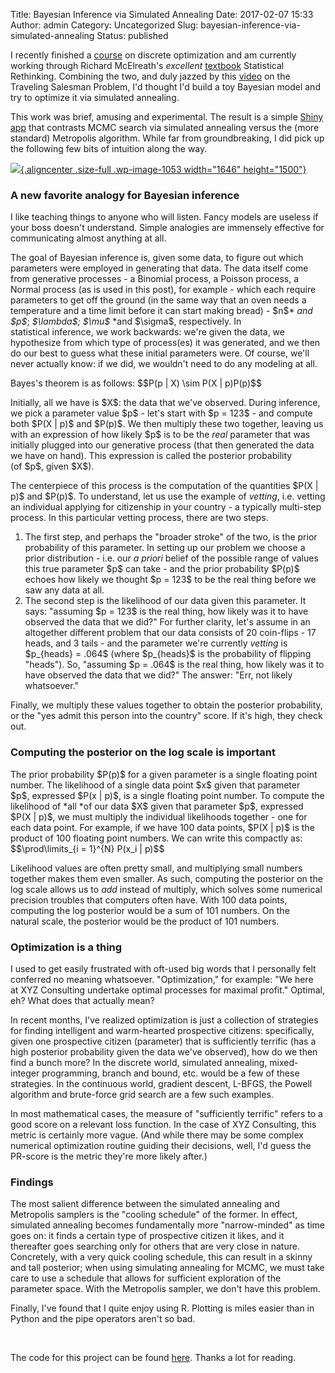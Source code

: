 Title: Bayesian Inference via Simulated Annealing
Date: 2017-02-07 15:33
Author: admin
Category: Uncategorized
Slug: bayesian-inference-via-simulated-annealing
Status: published

I recently finished a
[course](https://www.coursera.org/learn/discrete-optimization) on
discrete optimization and am currently working through Richard
McElreath's *excellent*
[textbook](http://xcelab.net/rm/statistical-rethinking/) Statistical
Rethinking. Combining the two, and duly jazzed by this
[video](https://www.youtube.com/watch?v=SC5CX8drAtU) on the Traveling
Salesman Problem, I'd thought I'd build a toy Bayesian model and try to
optimize it via simulated annealing.

This work was brief, amusing and experimental. The result is a simple
[Shiny
app](https://willwolf.shinyapps.io/bayesian-inference-simulated-annealing/)
that contrasts MCMC search via simulated annealing versus the (more
standard) Metropolis algorithm. While far from groundbreaking, I did
pick up the following few bits of intuition along the way.

[![](http://numbers.willtravellife.com/wp-content/uploads/sites/2/2017/02/traceplot-1.png){.aligncenter
.size-full .wp-image-1053 width="1646"
height="1500"}](http://numbers.willtravellife.com/wp-content/uploads/sites/2/2017/02/traceplot-1.png)

### A new favorite analogy for Bayesian inference

I like teaching things to anyone who will listen. Fancy models are
useless if your boss doesn't understand. Simple analogies are
immensely effective for communicating almost anything at all.

The goal of Bayesian inference is, given some data, to figure out which
parameters were employed in generating that data. The data itself come
from generative processes - a Binomial process, a Poisson process, a
Normal process (as is used in this post), for example - which each
require parameters to get off the ground (in the same way that an oven
needs a temperature and a time limit before it can start making bread) -
\$n\$* *and \$p\$*; *\$\\lambda\$; \$\\mu\$* *and \$\\sigma\$,
respectively. In statistical inference, we work backwards: we're given
the data, we hypothesize from which type of process(es) it was
generated, and we then do our best to guess what these initial
parameters were. Of course, we'll never actually know: if we did, we
wouldn't need to do any modeling at all.

Bayes's theorem is as follows: \$\$P(p | X) \\sim P(X | p)P(p)\$\$

Initially, all we have is \$X\$: the data that we've observed. During
inference, we pick a parameter value \$p\$ - let's start with \$p =
123\$ - and compute both \$P(X | p)\$ and \$P(p)\$. We then multiply
these two together, leaving us with an expression of how likely \$p\$ is
to be the *real* parameter that was initially plugged into our
generative process (that then generated the data we have on hand). This
expression is called the posterior probability (of \$p\$, given \$X\$).

The centerpiece of this process is the computation of the
quantities \$P(X | p)\$ and \$P(p)\$. To understand, let us use the
example of *vetting*, i.e. vetting an individual applying for
citizenship in your country - a typically multi-step process. In this
particular vetting process, there are two steps.

1.  The first step, and perhaps the "broader stroke" of the two, is the
    prior probability of this parameter. In setting up our problem we
    choose a prior distribution - i.e. our *a priori* belief of the
    possible range of values this true parameter \$p\$ can take - and
    the prior probability \$P(p)\$ echoes how likely we thought \$p =
    123\$ to be the real thing before we saw any data at all.
2.  The second step is the likelihood of our data given this parameter.
    It says: "assuming \$p = 123\$ is the real thing, how likely was it
    to have observed the data that we did?" For further clarity, let's
    assume in an altogether different problem that our data consists of
    20 coin-flips - 17 heads, and 3 tails - and the parameter we're
    currently *vetting* is \$p\_{heads} = .064\$ (where \$p\_{heads}\$
    is the probability of flipping "heads"). So, "assuming \$p = .064\$
    is the real thing, how likely was it to have observed the data that
    we did?" The answer: "Err, not likely whatsoever."

Finally, we multiply these values together to obtain the posterior
probability, or the "yes admit this person into the country" score. If
it's high, they check out.

### Computing the posterior on the log scale is important

The prior probability \$P(p)\$ for a given parameter is a single
floating point number. The likelihood of a single data point \$x\$ given
that parameter \$p\$, expressed \$P(x | p)\$, is a single floating point
number. To compute the likelihood of *all *of our data \$X\$ given that
parameter \$p\$, expressed \$P(X | p)\$, we must multiply the individual
likelihoods together - one for each data point. For example, if we have
100 data points, \$P(X | p)\$ is the product of 100 floating point
numbers. We can write this compactly as: \$\$\\prod\\limits\_{i =
1}\^{N} P(x\_i | p)\$\$

Likelihood values are often pretty small, and multiplying small numbers
together makes them even smaller. As such, computing the posterior on
the log scale allows us to *add* instead of multiply, which solves some
numerical precision troubles that computers often have. With 100 data
points, computing the log posterior would be a sum of 101 numbers. On
the natural scale, the posterior would be the product of 101 numbers.

### Optimization is a thing

I used to get easily frustrated with oft-used big words that I
personally felt conferred no meaning whatsoever. "Optimization," for
example: "We here at XYZ Consulting undertake optimal processes for
maximal profit." Optimal, eh? What does that actually mean?

In recent months, I've realized optimization is just a collection of
strategies for finding intelligent and warm-hearted prospective
citizens: specifically, given one prospective citizen (parameter) that
is sufficiently terrific (has a high posterior probability given the
data we've observed), how do we then find a bunch more? In the discrete
world, simulated annealing, mixed-integer programming, branch and bound,
etc. would be a few of these strategies. In the continuous world,
gradient descent, L-BFGS, the Powell algorithm and brute-force grid
search are a few such examples.

In most mathematical cases, the measure of "sufficiently terrific"
refers to a good score on a relevant loss function. In the case of XYZ
Consulting, this metric is certainly more vague. (And while there may be
some complex numerical optimization routine guiding their decisions,
well, I'd guess the PR-score is the metric they're more likely after.)

### Findings

The most salient difference between the simulated annealing and
Metropolis samplers is the "cooling schedule" of the former. In effect,
simulated annealing becomes fundamentally more "narrow-minded" as time
goes on: it finds a certain type of prospective citizen it likes, and it
thereafter goes searching only for others that are very close in nature.
Concretely, with a very quick cooling schedule, this can result in a
skinny and tall posterior; when using simulating annealing for MCMC, we
must take care to use a schedule that allows for sufficient exploration
of the parameter space. With the Metropolis sampler, we don't have this
problem.

Finally, I've found that I quite enjoy using R. Plotting is miles easier
than in Python and the pipe operators aren't so bad.

 

The code for this project can be found
[here](https://github.com/cavaunpeu/bayesian-inference-simulated-annealing).
Thanks a lot for reading. 
